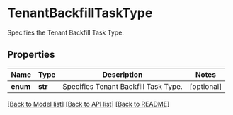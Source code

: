 # TenantBackfillTaskType

Specifies the Tenant Backfill Task Type.

## Properties
Name | Type | Description | Notes
------------ | ------------- | ------------- | -------------
**enum** | **str** | Specifies Tenant Backfill Task Type. | [optional] 

[[Back to Model list]](../README.md#documentation-for-models) [[Back to API list]](../README.md#documentation-for-api-endpoints) [[Back to README]](../README.md)



